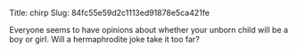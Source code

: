 Title: chirp
Slug: 84fc55e59d2c1113ed91878e5ca421fe

Everyone seems to have opinions about whether your unborn child will be a boy or girl. Will a hermaphrodite joke take it too far?
